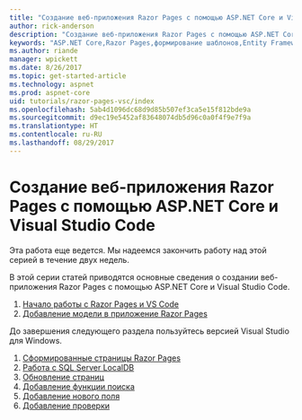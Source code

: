 ```yaml
---
title: "Создание веб-приложения Razor Pages с помощью ASP.NET Core и Visual Studio Code"
author: rick-anderson
description: "Создание веб-приложения Razor Pages с помощью ASP.NET Core и EF Core."
keywords: "ASP.NET Core,Razor Pages,формирование шаблонов,Entity Framework Core,EF,EF Core,база данных, Code,Visual Studio Code"
ms.author: riande
manager: wpickett
ms.date: 8/26/2017
ms.topic: get-started-article
ms.technology: aspnet
ms.prod: aspnet-core
uid: tutorials/razor-pages-vsc/index
ms.openlocfilehash: 5ab4d1096dc68d9d85b507ef3ca5e15f812bde9a
ms.sourcegitcommit: d9ec19e5452af83648074db5d96c0a0f4f9e7f9a
ms.translationtype: HT
ms.contentlocale: ru-RU
ms.lasthandoff: 08/29/2017
---
```

# <a name="create-a-razor-pages-web-app-with-aspnet-core-and-visual-studio-code"></a>Создание веб-приложения Razor Pages с помощью ASP.NET Core и Visual Studio Code

Эта работа еще ведется. Мы надеемся закончить работу над этой серией в течение двух недель.

В этой серии статей приводятся основные сведения о создании веб-приложения Razor Pages с помощью ASP.NET Core и Visual Studio Code.

1. [Начало работы с Razor Pages и VS Code](xref:tutorials/razor-pages-vsc/razor-pages-start)
1. [Добавление модели в приложение Razor Pages](xref:tutorials/razor-pages-vsc/model)

До завершения следующего раздела пользуйтесь версией Visual Studio для Windows.


1. [Сформированные страницы Razor Pages](xref:tutorials/razor-pages/page)
1. [Работа с SQL Server LocalDB](xref:tutorials/razor-pages/sql)
1. [Обновление страниц](xref:tutorials/razor-pages/da1)
1. [Добавление функции поиска](xref:tutorials/razor-pages/search)
1. [Добавление нового поля](xref:tutorials/razor-pages/new-field)
1. [Добавление проверки](xref:tutorials/razor-pages/validation)